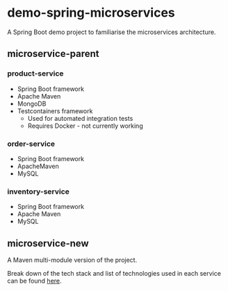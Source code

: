 # demo-spring-microservices

A Spring Boot demo project to familiarise the microservices architecture.


## microservice-parent

### product-service


- Spring Boot framework
- Apache Maven
- MongoDB
- Testcontainers framework 
  - Used for automated integration tests 
  - Requires Docker - not currently working

### order-service

- Spring Boot framework
- ApacheMaven
- MySQL


### inventory-service

- Spring Boot framework
- Apache Maven
- MySQL


## microservice-new
A Maven multi-module version of the project.

Break down of the tech stack and list of technologies used in each service can be found [here](./microservices-new).
